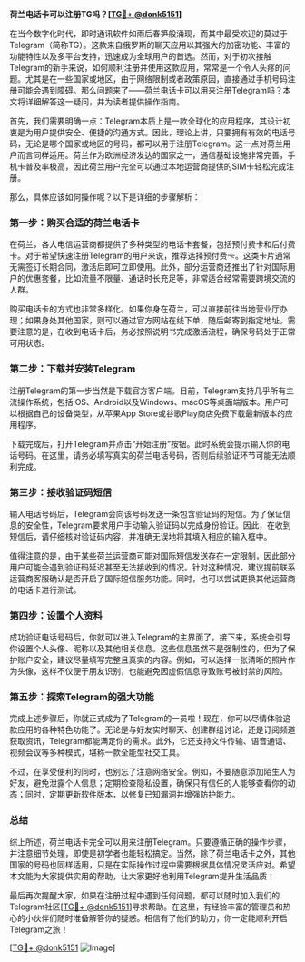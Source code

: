 **荷兰电话卡可以注册TG吗？[[TG💪+ @donk5151](https://t.me/s/donk5151)]**

在当今数字化时代，即时通讯软件如雨后春笋般涌现，而其中最受欢迎的莫过于Telegram（简称TG）。这款来自俄罗斯的聊天应用以其强大的加密功能、丰富的功能特性以及多平台支持，迅速成为全球用户的首选。然而，对于初次接触Telegram的新手来说，如何顺利注册并使用这款应用，常常是一个令人头疼的问题。尤其是在一些国家或地区，由于网络限制或者政策原因，直接通过手机号码注册可能会遇到障碍。那么问题来了——荷兰电话卡可以用来注册Telegram吗？本文将详细解答这一疑问，并为读者提供操作指南。

首先，我们需要明确一点：Telegram本质上是一款全球化的应用程序，其设计初衷是为用户提供安全、便捷的沟通方式。因此，理论上讲，只要拥有有效的电话号码，无论是哪个国家或地区的号码，都可以用于注册Telegram。这一点对荷兰用户而言同样适用。荷兰作为欧洲经济发达的国家之一，通信基础设施非常完善，手机卡普及率极高，因此荷兰用户完全可以通过本地运营商提供的SIM卡轻松完成注册。

那么，具体应该如何操作呢？以下是详细的步骤解析：

### **第一步：购买合适的荷兰电话卡**
在荷兰，各大电信运营商都提供了多种类型的电话卡套餐，包括预付费卡和后付费卡。对于希望快速注册Telegram的用户来说，推荐选择预付费卡。这类卡片通常无需签订长期合同，激活后即可立即使用。此外，部分运营商还推出了针对国际用户的优惠套餐，比如流量不限量、通话时长充足等，非常适合经常需要跨境交流的人群。

购买电话卡的方式也非常多样化。如果你身在荷兰，可以直接前往当地营业厅办理；如果身处其他国家，则可以通过官方网站在线下单，随后邮寄到指定地址。需要注意的是，在收到电话卡后，务必按照说明书完成激活流程，确保号码处于正常可用状态。

### **第二步：下载并安装Telegram**
注册Telegram的第一步当然是下载官方客户端。目前，Telegram支持几乎所有主流操作系统，包括iOS、Android以及Windows、macOS等桌面端版本。用户可以根据自己的设备类型，从苹果App Store或谷歌Play商店免费下载最新版本的应用程序。

下载完成后，打开Telegram并点击“开始注册”按钮。此时系统会提示输入你的电话号码。在这里，请务必填写真实的荷兰电话号码，否则后续验证环节可能无法顺利完成。

### **第三步：接收验证码短信**
输入电话号码后，Telegram会向该号码发送一条包含验证码的短信。为了保证信息的安全性，Telegram要求用户手动输入验证码以完成身份验证。因此，在收到短信后，请仔细核对验证码内容，并准确无误地将其填入相应的输入框中。

值得注意的是，由于某些荷兰运营商可能对国际短信发送存在一定限制，因此部分用户可能会遇到验证码延迟甚至无法接收到的情况。针对这种情况，建议提前联系运营商客服确认是否开启了国际短信服务功能。同时，也可以尝试更换其他运营商的电话卡进行测试。

### **第四步：设置个人资料**
成功验证电话号码后，你就可以进入Telegram的主界面了。接下来，系统会引导你设置个人头像、昵称以及其他相关信息。这些信息虽然不是强制性的，但为了保护账户安全，建议尽量填写完整且真实的内容。例如，可以选择一张清晰的照片作为头像，这样不仅便于朋友识别，也能避免因虚假信息导致账号被封禁的风险。

### **第五步：探索Telegram的强大功能**
完成上述步骤后，你就正式成为了Telegram的一员啦！现在，你可以尽情体验这款应用的各种特色功能了。无论是与好友实时聊天、创建群组讨论，还是订阅频道获取资讯，Telegram都能满足你的需求。此外，它还支持文件传输、语音通话、视频会议等多种模式，堪称一款全能型社交工具。

不过，在享受便利的同时，也别忘了注意网络安全。例如，不要随意添加陌生人为好友，避免泄露个人信息；定期检查隐私设置，确保只有信任的人能够查看你的动态；同时，定期更新软件版本，以修复已知漏洞并增强防护能力。

### **总结**
综上所述，荷兰电话卡完全可以用来注册Telegram。只要遵循正确的操作步骤，并注意细节处理，即使是初学者也能轻松搞定。当然，除了荷兰电话卡之外，其他国家的号码也同样适用，只是在实际操作过程中需要根据具体情况灵活应对。希望本文能为大家提供实用的帮助，让大家更好地利用Telegram提升生活品质！

最后再次提醒大家，如果在注册过程中遇到任何问题，都可以随时加入我们的Telegram社区[[TG💪+ @donk5151](https://t.me/s/donk5151)]寻求帮助。在这里，有经验丰富的管理员和热心的小伙伴们随时准备解答你的疑惑。相信有了他们的助力，你一定能顺利开启Telegram之旅！

[[TG💪+ @donk5151](https://t.me/s/donk5151) ![Image](https://i.postimg.cc/rwNCRYN7/Snipaste-2025-04-30-17-27-05.png)]